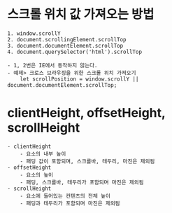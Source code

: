# 스크롤 위치 값 가져오는 방법
    1. window.scrollY
    2. document.scrollingElement.scrollTop
    3. document.documentElement.scrollTop
    4. document.querySelector('html').scrollTop

    - 1, 2번은 IE에서 동작하지 않는다.
    - 예제> 크로스 브라우징을 위한 스크롤 위치 가져오기
        let scrollPosition = window.scrollY || document.documentElement.scrollTop;
        
# clientHeight, offsetHeight, scrollHeight
    - clientHeight
        - 요소의 내부 높이
        - 패딩 값이 포함되며, 스크롤바, 테두리, 마진은 제외됨
    - offsetHeight
        - 요소의 높이
        - 패딩, 스크롤바, 테두리가 포함되며 마진은 제외됨
    - scrollHeight
        - 요소에 들어있는 컨텐츠의 전체 높이
        - 패딩과 테두리가 포함되며 마진은 제외됨